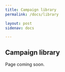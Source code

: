 ```yaml
---
title: Campaign library
permalink: /docs/library

layout: post
sidenav: docs

---
```


## Campaign library
Page coming soon.
